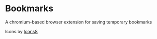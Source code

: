 # Bookmarks
A chromium-based browser extension for saving temporary bookmarks

Icons by [Icons8](https://icons8.com)
